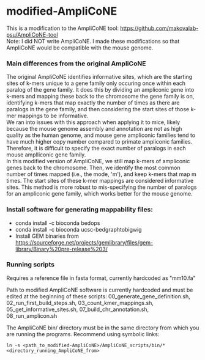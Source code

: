 # modified-AmpliCoNE
This is a modification to the AmpliCoNE tool: https://github.com/makovalab-psu/AmpliCoNE-tool  
Note: I did NOT write AmpliCoNE. I made these modifications so that AmpliCoNE would be compatible with the mouse genome.

### Main differences from the original AmpliCoNE
The original AmpliCoNE identifies informative sites, which are the starting sites of k-mers unique to a gene family only occuring once within each paralog of the gene family. It does this by dividing an ampliconic gene into k-mers and mapping these back to the chromosome the gene family is on, identifying k-mers that map exactly the number of times as there are paralogs in the gene family, and then considering the start sites of those k-mer mappings to be informative.  
We ran into issues with this approach when applying it to mice, likely because the mouse genome assembly and annotation are not as high quality as the human genome, and mouse gene ampliconic families tend to have much higher copy number compared to primate ampliconic families. Therefore, it is difficult to specify the exact number of paralogs in each mouse amplliconic gene family.  
In this modified version of AmpliCoNE, we still map k-mers of ampliconic genes back to the chromosome. Then, we identify the most common number of times mapped (i.e., the mode, 'm'), and keep k-mers that map m times. The start sites of these k-mer mappings are considered informative sites. This method is more robust to mis-specifying the number of paralogs for an ampliconic gene family, which works better for the mouse genome.

### Install software for generating mappability files:
* conda install -c bioconda bedops
* conda install -c bioconda ucsc-bedgraphtobigwig
* Install GEM binaries from https://sourceforge.net/projects/gemlibrary/files/gem-library/Binary%20pre-release%203/

### Running scripts
Requires a reference file in fasta format, currently hardcoded as "mm10.fa"

Path to modified AmpliCoNE software is currently hardcoded and must be edited at the beginning of these scripts: 00_generate_gene_definition.sh, 02_run_first_build_steps.sh, 03_count_kmer_mappings.sh, 05_get_informative_sites.sh, 07_build_chr_annotation.sh, 08_run_amplicon.sh

The AmpliCoNE bin/ directory must be in the same directory from which you are running the programs. Recommend using symbolic links:

    ln -s <path_to_modified-AmpliCoNE>/AmpliCoNE_scripts/bin/* <directory_running_AmpliCoNE_from>
